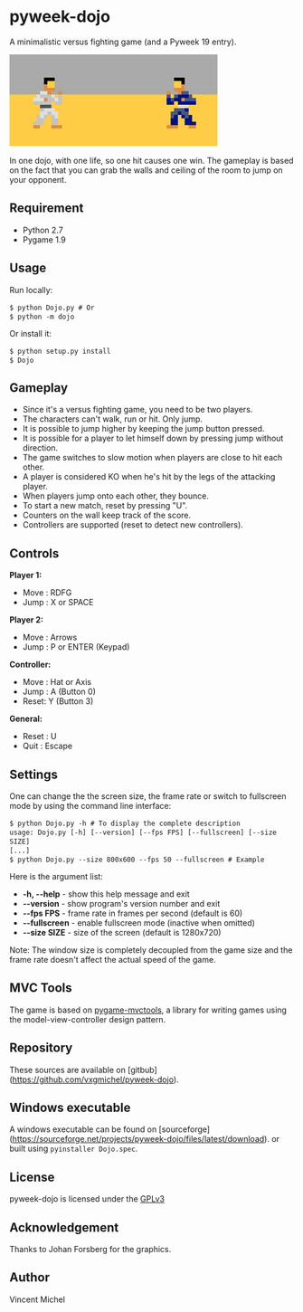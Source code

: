 pyweek-dojo
===========

A minimalistic versus fighting game (and a Pyweek 19 entry).

![Screenshot](/resource/image/screenshot.png?raw=true "ScreenShot")

In one dojo, with one life, so one hit causes one win.
The gameplay is based on the fact that you can grab the walls
and ceiling of the room to jump on your opponent.

## Requirement

 - Python 2.7
 - Pygame 1.9

## Usage

Run locally:

    $ python Dojo.py # Or
	$ python -m dojo

Or install it:

    $ python setup.py install
	$ Dojo

## Gameplay

 - Since it's a versus fighting game, you need to be two players.
 - The characters can't walk, run or hit. Only jump.
 - It is possible to jump higher by keeping the jump button pressed.
 - It is possible for a player to let himself down by pressing jump without direction.
 - The game switches to slow motion when players are close to hit each other.
 - A player is considered KO when he's hit by the legs of the attacking player.
 - When players jump onto each other, they bounce.
 - To start a new match, reset by pressing "U".
 - Counters on the wall keep track of the score.
 - Controllers are supported (reset to detect new controllers).

## Controls

**Player 1:**
 - Move : RDFG
 - Jump : X or SPACE

**Player 2:**
 - Move : Arrows
 - Jump : P or ENTER (Keypad)

**Controller:**
 - Move : Hat or Axis
 - Jump : A (Button 0)
 - Reset: Y (Button 3)

**General:**
  - Reset : U
  - Quit : Escape

## Settings

One can change the the screen size, the frame rate or switch
to fullscreen mode by using the command line interface:

    $ python Dojo.py -h # To display the complete description
	usage: Dojo.py [-h] [--version] [--fps FPS] [--fullscreen] [--size SIZE]
	[...]
	$ python Dojo.py --size 800x600 --fps 50 --fullscreen # Example

Here is the argument list:

  - **-h, --help**   - show this help message and exit
  - **--version**    - show program's version number and exit
  - **--fps FPS**    - frame rate in frames per second (default is 60)
  - **--fullscreen** - enable fullscreen mode (inactive when omitted)
  - **--size SIZE**  - size of the screen (default is 1280x720)

Note: The window size is completely decoupled from the game size
and the frame rate doesn't affect the actual speed of the game.

## MVC Tools

The game is based on [pygame-mvctools](https://github.com/vxgmichel/pygame-mvctools),
a library for writing games using the model-view-controller design pattern.

## Repository

These sources are available on [gitbub]
(https://github.com/vxgmichel/pyweek-dojo).

## Windows executable

A windows executable can be found on [sourceforge]
(https://sourceforge.net/projects/pyweek-dojo/files/latest/download).
or built using `pyinstaller Dojo.spec`.

## License

pyweek-dojo is licensed under the [GPLv3](http://www.gnu.org/licenses/gpl-3.0-standalone.html)

## Acknowledgement

Thanks to Johan Forsberg for the graphics.

## Author

Vincent Michel
